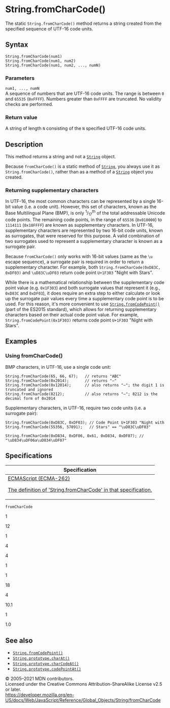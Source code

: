 # String.fromCharCode()

The static `String.fromCharCode()` method returns a string created from the specified sequence of UTF-16 code units.

## Syntax

    String.fromCharCode(num1)
    String.fromCharCode(num1, num2)
    String.fromCharCode(num1, num2, ..., numN)

### Parameters

`num1, ..., numN`  
A sequence of numbers that are UTF-16 code units. The range is between `0` and `65535` (`0xFFFF`). Numbers greater than `0xFFFF` are truncated. No validity checks are performed.

### Return value

A string of length `N` consisting of the `N` specified UTF-16 code units.

## Description

This method returns a string and not a [`String`](../string) object.

Because `fromCharCode()` is a static method of [`String`](../string), you always use it as `String.fromCharCode()`, rather than as a method of a [`String`](../string) object you created.

### Returning supplementary characters

In UTF-16, the most common characters can be represented by a single 16-bit value (i.e. a code unit). However, this set of characters, known as the Base Multilingual Plane (BMP), is only <sup>1</sup>/<sub>17</sub><sup>th</sup> of the total addressable Unicode code points. The remaining code points, in the range of `65536` (`0x010000`) to `1114111` (`0x10FFFF`) are known as supplementary characters. In UTF-16, supplementary characters are represented by two 16-bit code units, known as surrogates, that were reserved for this purpose. A valid combination of two surrogates used to represent a supplementary character is known as a surrogate pair.

Because `fromCharCode()` only works with 16-bit values (same as the `\u` escape sequence), a surrogate pair is required in order to return a supplementary character. For example, both `String.fromCharCode(0xD83C, 0xDF03)` and `\uD83C\uDF03` return code point `U+1F303` "Night with Stars".

While there is a mathematical relationship between the supplementary code point value (e.g. `0x1F303`) and both surrogate values that represent it (e.g., `0xD83C` and `0xDF03`), it does require an extra step to either calculate or look up the surrogate pair values every time a supplementary code point is to be used. For this reason, it's more convenient to use [`String.fromCodePoint()`](fromcodepoint) (part of the ES2015 standard), which allows for returning supplementary characters based on their actual code point value. For example, `String.fromCodePoint(0x1F303)` returns code point `U+1F303` "Night with Stars".

## Examples

### Using fromCharCode()

BMP characters, in UTF-16, use a single code unit:

    String.fromCharCode(65, 66, 67);   // returns "ABC"
    String.fromCharCode(0x2014);       // returns "—"
    String.fromCharCode(0x12014);      // also returns "—"; the digit 1 is truncated and ignored
    String.fromCharCode(8212);         // also returns "—"; 8212 is the decimal form of 0x2014

Supplementary characters, in UTF-16, require two code units (i.e. a surrogate pair):

    String.fromCharCode(0xD83C, 0xDF03); // Code Point U+1F303 "Night with
    String.fromCharCode(55356, 57091);   // Stars" == "\uD83C\uDF03"

    String.fromCharCode(0xD834, 0xDF06, 0x61, 0xD834, 0xDF07); // "\uD834\uDF06a\uD834\uDF07"

## Specifications

<table><thead><tr class="header"><th>Specification</th></tr></thead><tbody><tr class="odd"><td><a href="https://tc39.es/ecma262/#sec-string.fromcharcode">ECMAScript (ECMA-262) 
<br/>

<span class="small">The definition of 'String.fromCharCode' in that specification.</span></a></td></tr></tbody></table>

`fromCharCode`

1

12

1

4

4

1

1

18

4

10.1

1

1.0

## See also

-   [`String.fromCodePoint()`](fromcodepoint)
-   [`String.prototype.charAt()`](charat)
-   [`String.prototype.charCodeAt()`](charcodeat)
-   [`String.prototype.codePointAt()`](codepointat)

© 2005–2021 MDN contributors.  
Licensed under the Creative Commons Attribution-ShareAlike License v2.5 or later.  
<a href="https://developer.mozilla.org/en-US/docs/Web/JavaScript/Reference/Global_Objects/String/fromCharCode" class="_attribution-link">https://developer.mozilla.org/en-US/docs/Web/JavaScript/Reference/Global_Objects/String/fromCharCode</a>
